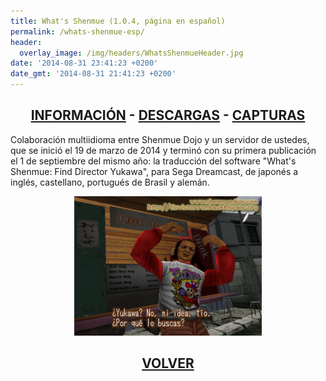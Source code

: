```yaml
---
title: What's Shenmue (1.0.4, página en español)
permalink: /whats-shenmue-esp/
header:
  overlay_image: /img/headers/WhatsShenmueHeader.jpg
date: '2014-08-31 23:41:23 +0200'
date_gmt: '2014-08-31 21:41:23 +0200'
---
```

<h2 style="text-align: center;"><strong><a href="/whats-shenmue-esp/informacion/">INFORMACIÓN</a> - <a href="/whats-shenmue-esp/descargar/">DESCARGAS</a> - <a href="/whats-shenmue-esp/capturas/">CAPTURAS</a></strong></h2>

Colaboración multiidioma entre Shenmue Dojo y un servidor de ustedes, que se inició 
el 19 de marzo de 2014 y terminó con su primera publicación el 1 de septiembre del 
mismo año: la traducción del software "What's Shenmue: Find Director Yukawa", para 
Sega Dreamcast, de japonés a inglés, castellano, portugués de Brasil y alemán.

<center><img src="/img/2014/08/WhatsShenmueES-03.jpg" width="300" height="223" />

<h2 style="text-align: center;"><strong><a href="/whats-shenmue-esp/">VOLVER</a></strong></h2>
